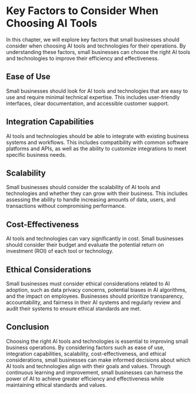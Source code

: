 Key Factors to Consider When Choosing AI Tools
=====================================================================================================================================

In this chapter, we will explore key factors that small businesses should consider when choosing AI tools and technologies for their operations. By understanding these factors, small businesses can choose the right AI tools and technologies to improve their efficiency and effectiveness.

Ease of Use
-----------

Small businesses should look for AI tools and technologies that are easy to use and require minimal technical expertise. This includes user-friendly interfaces, clear documentation, and accessible customer support.

Integration Capabilities
------------------------

AI tools and technologies should be able to integrate with existing business systems and workflows. This includes compatibility with common software platforms and APIs, as well as the ability to customize integrations to meet specific business needs.

Scalability
-----------

Small businesses should consider the scalability of AI tools and technologies and whether they can grow with their business. This includes assessing the ability to handle increasing amounts of data, users, and transactions without compromising performance.

Cost-Effectiveness
------------------

AI tools and technologies can vary significantly in cost. Small businesses should consider their budget and evaluate the potential return on investment (ROI) of each tool or technology.

Ethical Considerations
----------------------

Small businesses must consider ethical considerations related to AI adoption, such as data privacy concerns, potential biases in AI algorithms, and the impact on employees. Businesses should prioritize transparency, accountability, and fairness in their AI systems and regularly review and audit their systems to ensure ethical standards are met.

Conclusion
----------

Choosing the right AI tools and technologies is essential to improving small business operations. By considering factors such as ease of use, integration capabilities, scalability, cost-effectiveness, and ethical considerations, small businesses can make informed decisions about which AI tools and technologies align with their goals and values. Through continuous learning and improvement, small businesses can harness the power of AI to achieve greater efficiency and effectiveness while maintaining ethical standards and values.
